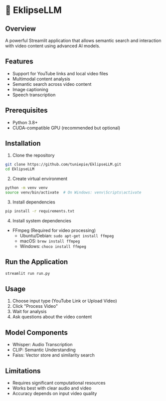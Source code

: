 # 🎥 EklipseLLM

## Overview
A powerful Streamlit application that allows semantic search and interaction with video content using advanced AI models.

## Features
- Support for YouTube links and local video files
- Multimodal content analysis
- Semantic search across video content
- Image captioning
- Speech transcription

## Prerequisites
- Python 3.8+
- CUDA-compatible GPU (recommended but optional)

## Installation

1. Clone the repository
```bash
git clone https://github.com/tuniepie/EklipseLLM.git
cd EklipseLLM
```

2. Create virtual environment
```bash
python -m venv venv
source venv/bin/activate  # On Windows: venv\Scripts\activate
```

3. Install dependencies
```bash
pip install -r requirements.txt
```

4. Install system dependencies
- FFmpeg (Required for video processing)
  - Ubuntu/Debian: `sudo apt-get install ffmpeg`
  - macOS: `brew install ffmpeg`
  - Windows: `choco install ffmpeg`



## Run the Application
```bash
streamlit run run.py
```

## Usage
1. Choose input type (YouTube Link or Upload Video)
2. Click "Process Video"
3. Wait for analysis
4. Ask questions about the video content

## Model Components
- Whisper: Audio Transcription
- CLIP: Semantic Understanding
- Faiss: Vector store and similarity search

## Limitations
- Requires significant computational resources
- Works best with clear audio and video
- Accuracy depends on input video quality
